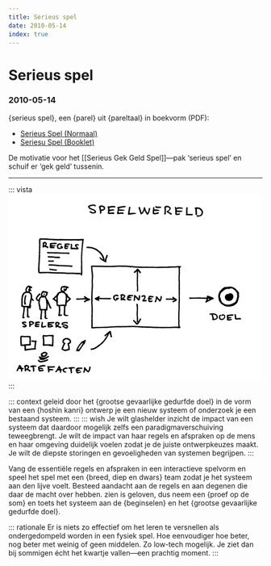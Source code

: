 ```yaml
---
title: Serieus spel
date: 2010-05-14
index: true
---
```


# Serieus spel
### 2010-05-14

{serieus spel}, een {parel} uit {pareltaal} in boekvorm (PDF):
- <a href="Pareltaal-Serieus-Spel-3.pdf" download>Serieus Spel (Normaal)</a>
- <a href="Pareltaal-Serieus-Spel-3-booklet.pdf" download>Seriesu Spel (Booklet)</a>

De motivatie voor het [[Serieus Gek Geld Spel]]—pak ‘serieus spel’ en schuif er ‘gek geld’ tussenin.

---

::: vista
<img src="speelwereld-spelers-regels-artefacten.png">
:::

::: context
geleid door het {grootse gevaarlijke gedurfde doel} in de vorm van een {hoshin kanri} ontwerp je een nieuw systeem of onderzoek je een bestaand systeem.
:::
::: wish
Je wilt glashelder inzicht de impact van een systeem dat daardoor mogelijk zelfs een paradigmaverschuiving teweegbrengt. Je wilt de impact van haar regels en afspraken op de mens en haar omgeving duidelijk voelen zodat je de juiste ontwerpkeuzes maakt. Je wilt de diepste storingen en gevoeligheden van systemen begrijpen.
:::

<div class="therefore" lang=nl>
Vang de essentiële regels en afspraken in een interactieve spelvorm en speel het spel met een {breed, diep en dwars} team zodat je het systeem aan den lijve voelt. Besteed aandacht aan de regels en aan degenen die daar de macht over hebben. zien is geloven, dus neem een {proef op de som} en toets het systeem aan de {beginselen} en het {grootse gevaarlijke gedurfde doel}.
</div>

::: rationale
Er is niets zo effectief om het leren te versnellen als ondergedompeld worden in een fysiek spel. Hoe eenvoudiger hoe beter, nog beter met weinig of geen middelen. Zo low-tech mogelijk. Je ziet dan bij sommigen écht het kwartje vallen—een prachtig moment.
:::

